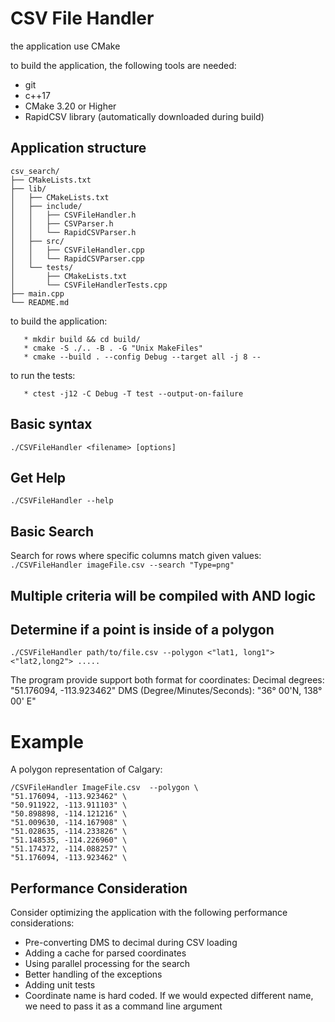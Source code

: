 
# CSV File Handler


the application use CMake

to build the application, the following tools are needed:
   * git
   * c++17
   * CMake 3.20 or Higher
   * RapidCSV library (automatically downloaded during build)

## Application structure
```
csv_search/
├── CMakeLists.txt
├── lib/
│   ├── CMakeLists.txt
│   ├── include/
│   │   ├── CSVFileHandler.h
│   │   ├── CSVParser.h
│   │   └── RapidCSVParser.h
│   ├── src/
│   │   ├── CSVFileHandler.cpp
│   │   └── RapidCSVParser.cpp
│   └── tests/
│       ├── CMakeLists.txt
│       └── CSVFileHandlerTests.cpp
├── main.cpp
└── README.md
```

to build the application:
```
   * mkdir build && cd build/
   * cmake -S ./.. -B . -G "Unix MakeFiles"
   * cmake --build . --config Debug --target all -j 8 --
```
to run the tests:
```
   * ctest -j12 -C Debug -T test --output-on-failure
```
## Basic syntax
    ./CSVFileHandler <filename> [options]

## Get Help
    ./CSVFileHandler --help

## Basic Search
Search for rows where specific columns match given values: 
```./CSVFileHandler imageFile.csv --search "Type=png"```

## Multiple criteria will be compiled with AND logic

## Determine if a point is inside of a polygon
    ./CSVFileHandler path/to/file.csv --polygon <"lat1, long1"> <"lat2,long2"> .....

The program provide support both format for coordinates:
    Decimal degrees: "51.176094, -113.923462"
    DMS (Degree/Minutes/Seconds): "36° 00'N, 138° 00' E"

# Example
A polygon representation of Calgary:
```
/CSVFileHandler ImageFile.csv  --polygon \
"51.176094, -113.923462" \
"50.911922, -113.911103" \
"50.898898, -114.121216" \
"51.009630, -114.167908" \
"51.028635, -114.233826" \
"51.148535, -114.226960" \
"51.174372, -114.088257" \
"51.176094, -113.923462" \
```
## Performance Consideration
Consider optimizing the application with the following performance considerations:
   * Pre-converting DMS to decimal during CSV loading
   * Adding a cache for parsed coordinates
   * Using parallel processing for the search
   * Better handling of the exceptions
   * Adding unit tests
   * Coordinate name is hard coded. If we would expected different name, we need to pass it as a command line argument

